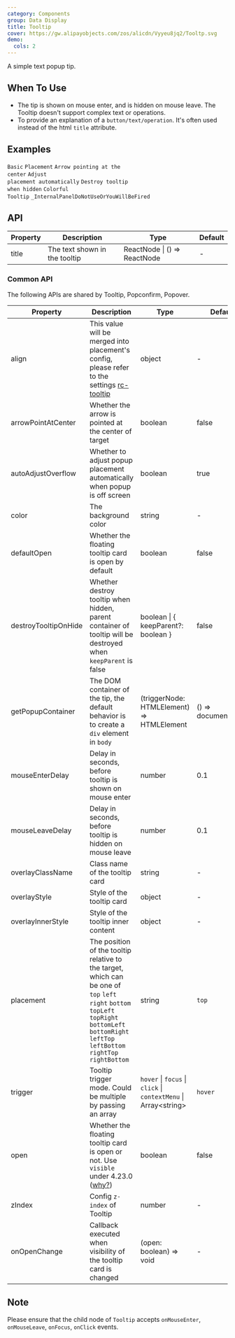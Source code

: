 ```yaml
---
category: Components
group: Data Display
title: Tooltip
cover: https://gw.alipayobjects.com/zos/alicdn/Vyyeu8jq2/Tooltp.svg
demo:
  cols: 2
---
```


A simple text popup tip.

## When To Use

- The tip is shown on mouse enter, and is hidden on mouse leave. The Tooltip doesn't support complex text or operations.
- To provide an explanation of a `button/text/operation`. It's often used instead of the html `title` attribute.

## Examples

<code src="./demo/basic.tsx">Basic</code>
<code src="./demo/placement.tsx">Placement</code>
<code src="./demo/arrow-point-at-center.tsx">Arrow pointing at the center</code>
<code src="./demo/auto-adjust-overflow.tsx" debug>Adjust placement automatically</code>
<code src="./demo/destroy-tooltip-on-hide.tsx" debug>Destroy tooltip when hidden</code>
<code src="./demo/colorful.tsx">Colorful Tooltip</code>
<code src="./demo/render-panel.tsx" debug>\_InternalPanelDoNotUseOrYouWillBeFired</code>

## API

| Property | Description                   | Type                         | Default |
| -------- | ----------------------------- | ---------------------------- | ------- |
| title    | The text shown in the tooltip | ReactNode \| () => ReactNode | -       |

### Common API

The following APIs are shared by Tooltip, Popconfirm, Popover.

| Property             | Description                                                                                                                                                                                           | Type                                                               | Default             | Version |
| -------------------- | ----------------------------------------------------------------------------------------------------------------------------------------------------------------------------------------------------- | ------------------------------------------------------------------ | ------------------- | ------- |
| align                | This value will be merged into placement's config, please refer to the settings [rc-tooltip](https://github.com/react-component/tooltip)                                                              | object                                                             | -                   |         |
| arrowPointAtCenter   | Whether the arrow is pointed at the center of target                                                                                                                                                  | boolean                                                            | false               |         |
| autoAdjustOverflow   | Whether to adjust popup placement automatically when popup is off screen                                                                                                                              | boolean                                                            | true                |         |
| color                | The background color                                                                                                                                                                                  | string                                                             | -                   | 4.3.0   |
| defaultOpen          | Whether the floating tooltip card is open by default                                                                                                                                                  | boolean                                                            | false               | 4.23.0  |
| destroyTooltipOnHide | Whether destroy tooltip when hidden, parent container of tooltip will be destroyed when `keepParent` is false                                                                                         | boolean \| { keepParent?: boolean }                                | false               |         |
| getPopupContainer    | The DOM container of the tip, the default behavior is to create a `div` element in `body`                                                                                                             | (triggerNode: HTMLElement) => HTMLElement                          | () => document.body |         |
| mouseEnterDelay      | Delay in seconds, before tooltip is shown on mouse enter                                                                                                                                              | number                                                             | 0.1                 |         |
| mouseLeaveDelay      | Delay in seconds, before tooltip is hidden on mouse leave                                                                                                                                             | number                                                             | 0.1                 |         |
| overlayClassName     | Class name of the tooltip card                                                                                                                                                                        | string                                                             | -                   |         |
| overlayStyle         | Style of the tooltip card                                                                                                                                                                             | object                                                             | -                   |         |
| overlayInnerStyle    | Style of the tooltip inner content                                                                                                                                                                    | object                                                             | -                   |         |
| placement            | The position of the tooltip relative to the target, which can be one of `top` `left` `right` `bottom` `topLeft` `topRight` `bottomLeft` `bottomRight` `leftTop` `leftBottom` `rightTop` `rightBottom` | string                                                             | `top`               |         |
| trigger              | Tooltip trigger mode. Could be multiple by passing an array                                                                                                                                           | `hover` \| `focus` \| `click` \| `contextMenu` \| Array&lt;string> | `hover`             |         |
| open                 | Whether the floating tooltip card is open or not. Use `visible` under 4.23.0 ([why?](/docs/react/faq#why-open))                                                                                       | boolean                                                            | false               | 4.23.0  |
| zIndex               | Config `z-index` of Tooltip                                                                                                                                                                           | number                                                             | -                   |         |
| onOpenChange         | Callback executed when visibility of the tooltip card is changed                                                                                                                                      | (open: boolean) => void                                            | -                   | 4.23.0  |

## Note

Please ensure that the child node of `Tooltip` accepts `onMouseEnter`, `onMouseLeave`, `onFocus`, `onClick` events.
